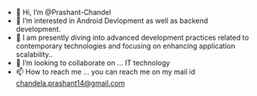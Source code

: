 - 👋 Hi, I’m @Prashant-Chandel
- 👀 I’m interested in Android Devlopment as well as backend development.
- 🌱 I am presently diving into advanced development practices related to contemporary technologies and focusing on enhancing application scalability..
- 💞️ I’m looking to collaborate on ...
        IT technology
- 📫 How to reach me ...
    you can reach me on my mail id chandela.prashant14@gmail.com

<!---
Prashant-Chandel/Prashant-Chandel is a ✨ special ✨ repository because its `README.md` (this file) appears on your GitHub profile.
You can click the Preview link to take a look at your changes.
--->
